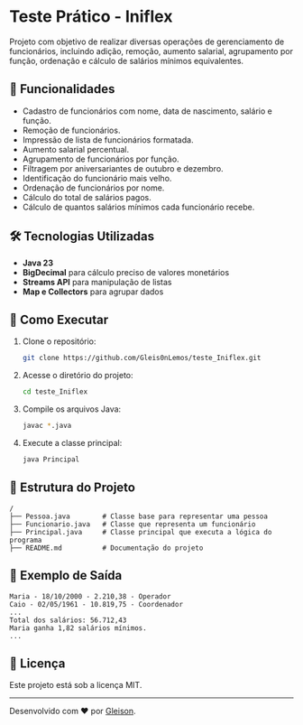 # Teste Prático - Iniflex

Projeto com objetivo de realizar diversas operações de gerenciamento de funcionários, incluindo adição, remoção, aumento salarial, agrupamento por função, ordenação e cálculo de salários mínimos equivalentes.

## 📌 Funcionalidades

- Cadastro de funcionários com nome, data de nascimento, salário e função.
- Remoção de funcionários.
- Impressão de lista de funcionários formatada.
- Aumento salarial percentual.
- Agrupamento de funcionários por função.
- Filtragem por aniversariantes de outubro e dezembro.
- Identificação do funcionário mais velho.
- Ordenação de funcionários por nome.
- Cálculo do total de salários pagos.
- Cálculo de quantos salários mínimos cada funcionário recebe.

## 🛠️ Tecnologias Utilizadas

- **Java 23**
- **BigDecimal** para cálculo preciso de valores monetários
- **Streams API** para manipulação de listas
- **Map e Collectors** para agrupar dados

## 🚀 Como Executar

1. Clone o repositório:

   ```sh
   git clone https://github.com/Gleis0nLemos/teste_Iniflex.git
   ```

2. Acesse o diretório do projeto:

   ```sh
   cd teste_Iniflex
   ```

3. Compile os arquivos Java:

   ```sh
   javac *.java
   ```

4. Execute a classe principal:

   ```sh
   java Principal
   ```

## 📁 Estrutura do Projeto

```
/
├── Pessoa.java        # Classe base para representar uma pessoa
├── Funcionario.java   # Classe que representa um funcionário
├── Principal.java     # Classe principal que executa a lógica do programa
├── README.md          # Documentação do projeto
```

## 📌 Exemplo de Saída

```
Maria - 18/10/2000 - 2.210,38 - Operador
Caio - 02/05/1961 - 10.819,75 - Coordenador
...
Total dos salários: 56.712,43
Maria ganha 1,82 salários mínimos.
...
```

## 📜 Licença

Este projeto está sob a licença MIT.

---

Desenvolvido com ❤️ por [Gleison](https://github.com/Gleis0nLemos).

